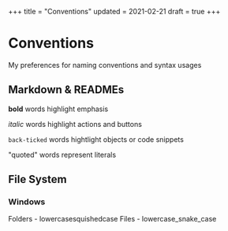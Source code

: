 +++
title = "Conventions"
updated = 2021-02-21
draft = true
+++

# Conventions
My preferences for naming conventions and syntax usages

## Markdown & READMEs

**bold** words highlight emphasis

*italic* words highlight actions and buttons

`back-ticked` words hightlight objects or code snippets

"quoted" words represent literals

## File System

### Windows

Folders - lowercasesquishedcase
Files - lowercase_snake_case